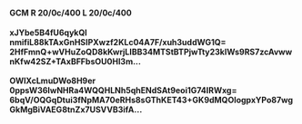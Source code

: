 #### GCM R 20/0c/400 L 20/0c/400
**xJYbe5B4fU6qykQI**<br/>**nmifiL88kTAxGnHSIPXwzf2KLc04A7F/xuh3uddWG1Q=**<br/>**2HfFmnQ+wVHuZoQD8kKwrjLIBB34MTStBTPjwTty23kIWs9RS7zcAvwwnKfw42SZ+TAxBFFbsOU0HI3m...**<br/><br/>
**OWlXcLmuDWo8H9er**<br/>**0ppsW36IwNHRa4WQQHLNh5qhENdSAt9eoi1G74IRWxg=**<br/>**6bqV/OQGqDtui3fNpMA70eRHs8sGThKET43+GK9dMQOIogpxYPo87wgGkMgBiVAEG8tnZx7USVVB3ifA...**